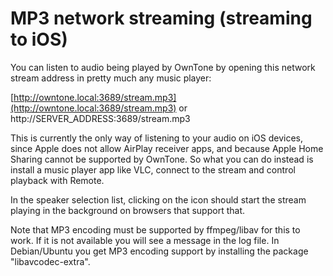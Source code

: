 # MP3 network streaming (streaming to iOS)

You can listen to audio being played by OwnTone by opening this network
stream address in pretty much any music player:

 [http://owntone.local:3689/stream.mp3](http://owntone.local:3689/stream.mp3)
   or
 http://SERVER_ADDRESS:3689/stream.mp3

This is currently the only way of listening to your audio on iOS devices, since
Apple does not allow AirPlay receiver apps, and because Apple Home Sharing
cannot be supported by OwnTone. So what you can do instead is install a
music player app like VLC, connect to the stream and control playback with
Remote.

In the speaker selection list, clicking on the icon should start the stream
playing in the background on browsers that support that.

Note that MP3 encoding must be supported by ffmpeg/libav for this to work. If
it is not available you will see a message in the log file. In Debian/Ubuntu you
get MP3 encoding support by installing the package "libavcodec-extra".
